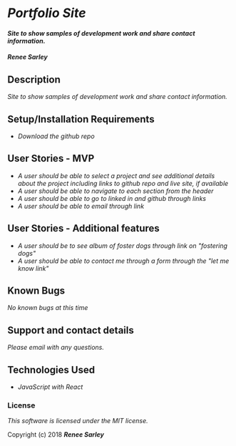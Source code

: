 # _Portfolio Site_

#### _Site to show samples of development work and share contact information._

#### _**Renee Sarley**_

## Description

_Site to show samples of development work and share contact information._

## Setup/Installation Requirements

* _Download the github repo_

## User Stories - MVP

* _A user should be able to select a project and see additional details about the project including links to github repo and live site, if available_
* _A user should be able to navigate to each section from the header_
* _A user should be able to go to linked in and github through links_
* _A user should be able to email through link_

## User Stories - Additional features
* _A user should be to see album of foster dogs through link on "fostering dogs"_
* _A user should be able to contact me through a form through the "let me know link"_

## Known Bugs

_No known bugs at this time_

## Support and contact details

_Please email with any questions._

## Technologies Used

* _JavaScript with React_

### License

*This software is licensed under the MIT license.*

Copyright (c) 2018 **_Renee Sarley_**
